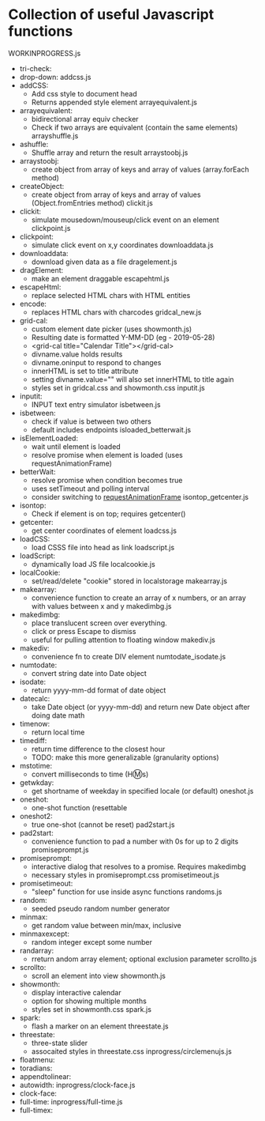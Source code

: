 

# Collection of useful Javascript functions
WORKINPROGRESS.js
  - tri-check:
  - drop-down:
addcss.js
  - addCSS:
    - Add css style to document head
    - Returns appended style element
arrayequivalent.js
  - arrayequivalent:
    - bidirectional array equiv checker
    - Check if two arrays are equivalent (contain the same elements)
arrayshuffle.js
  - ashuffle:
    - Shuffle array and return the result
arraystoobj.js
  - arraystoobj:
    - create object from array of keys and array of values (array.forEach method)
  - createObject:
    - create object from array of keys and array of values (Object.fromEntries method)
clickit.js
  - clickit:
    - simulate mousedown/mouseup/click event on an element
clickpoint.js
  - clickpoint:
    - simulate click event on x,y coordinates
downloaddata.js
  - downloaddata:
    - download given data as a file
dragelement.js
  - dragElement:
    - make an element draggable
escapehtml.js
  - escapeHtml:
    - replace selected HTML chars with HTML entities
  - encode:
    - replaces HTML chars with charcodes
gridcal_new.js
  - grid-cal:
    - custom element date picker (uses showmonth.js)
    - Resulting date is formatted Y-MM-DD (eg - 2019-05-28)
    - &lt;grid-cal title="Calendar Title"&gt;&lt;/grid-cal&gt;
    - divname.value holds results
    - divname.oninput to respond to changes
    - innerHTML is set to title attribute
    - setting divname.value="" will also set innerHTML to title again
    - styles set in gridcal.css and showmonth.css
inputit.js
  - inputit:
    - INPUT text entry simulator
isbetween.js
  - isbetween:
    - check if value is between two others
    - default includes endpoints
isloaded_betterwait.js
  - isElementLoaded:
    - wait until element is loaded
    - resolve promise when element is loaded (uses requestAnimationFrame)
  - betterWait:
    - resolve promise when condition becomes true
    - uses setTimeout and polling interval
    - consider switching to [requestAnimationFrame](https://css-tricks.com/using-requestanimationframe/)
isontop_getcenter.js
  - isontop:
    - Check if element is on top; requires getcenter()
  - getcenter:
    - get center coordinates of element
loadcss.js
  - loadCSS:
    - load CSSS file into head as link
loadscript.js
  - loadScript:
    - dynamically load JS file
localcookie.js
  - localCookie:
    - set/read/delete "cookie" stored in localstorage
makearray.js
  - makearray:
    - convenience function to create an array of x numbers, or an array with values between x and y
makedimbg.js
  - makedimbg:
    - place translucent screen over everything.
    - click or press Escape to dismiss
    - useful for pulling attention to floating window
makediv.js
  - makediv:
    - convenience fn to create DIV element
numtodate_isodate.js
  - numtodate:
    - convert string date into Date object
  - isodate:
    - return yyyy-mm-dd format of date object
  - datecalc:
    - take Date object (or yyyy-mm-dd) and return new Date object after doing date math
  - timenow:
    - return local time
  - timediff:
    - return time difference to the closest hour
    - TODO: make this more generalizable (granularity options)
  - mstotime:
    - convert milliseconds to time (H:m:s)
  - getwkday:
    - get shortname of weekday in specified locale (or default)
oneshot.js
  - oneshot:
    - one-shot function (resettable
  - oneshot2:
    - true one-shot (cannot be reset)
pad2start.js
  - pad2start:
    - convenience function to pad a number with 0s for up to 2 digits
promiseprompt.js
  - promiseprompt:
    - interactive dialog that resolves to a promise. Requires makedimbg
    - necessary styles in promiseprompt.css 
promisetimeout.js
  - promisetimeout:
    - "sleep" function for use inside async functions
randoms.js
  - random:
    - seeded pseudo random number generator
  - minmax:
    - get random value between min/max, inclusive
  - minmaxexcept:
    - random integer except some number
  - randarray:
    - rreturn andom array element; optional exclusion parameter
scrollto.js
  - scrollto:
    - scroll an element into view
showmonth.js
  - showmonth:
    - display interactive calendar
    - option for showing multiple months
    - styles set in showmonth.css
spark.js
  - spark:
    - flash a marker on an element
threestate.js
  - threestate:
    - three-state slider
    - assocaited styles in threestate.css
inprogress/circlemenujs.js
  - floatmenu:
  - toradians:
  - appendtolinear:
  - autowidth:
inprogress/clock-face.js
  - clock-face:
  - full-time:
inprogress/full-time.js
  - full-timex:

